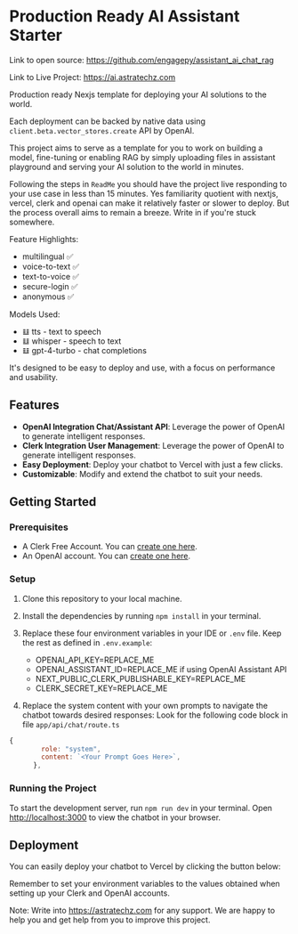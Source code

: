 # Production Ready AI Assistant Starter

Link to open source: https://github.com/engagepy/assistant_ai_chat_rag 

Link to Live Project: https://ai.astratechz.com 

Production ready Nexjs template for deploying your AI solutions to the world.  

Each deployment can be backed by native data using `client.beta.vector_stores.create` API by OpenAI. 

This project aims to serve as a template for you to work on building a model, fine-tuning or enabling RAG by simply uploading files in assistant playground and serving your AI solution to the world in minutes. 

Following the steps in `ReadMe` you should have the project live responding to your use case in less than 15 minutes. Yes familiarity quotient with nextjs, vercel, clerk and openai can make it relatively faster or slower to deploy. But the process overall aims to remain a breeze. Write in if you're stuck somewhere.  

Feature Highlights:

- multilingual ✅
- voice-to-text ✅
- text-to-voice ✅
- secure-login ✅
- anonymous ✅

Models Used:

- 𝌭 tts - text to speech
- 𝌭 whisper - speech to text
- 𝌭 gpt-4-turbo - chat completions

It's designed to be easy to deploy and use, with a focus on performance and usability.

## Features

- **OpenAI Integration Chat/Assistant API**: Leverage the power of OpenAI to generate intelligent responses.
- **Clerk Integration User Management**: Leverage the power of OpenAI to generate intelligent responses.
- **Easy Deployment**: Deploy your chatbot to Vercel with just a few clicks.
- **Customizable**: Modify and extend the chatbot to suit your needs.

## Getting Started

### Prerequisites

- A Clerk Free Account. You can [create one here](https://clerk.com).
- An OpenAI account. You can [create one here](https://platform.openai.com/).

### Setup

1. Clone this repository to your local machine.
2. Install the dependencies by running `npm install` in your terminal.
3. Replace these four environment variables in your IDE or `.env` file. Keep the rest as defined in `.env.example`:

   - OPENAI_API_KEY=REPLACE_ME
   - OPENAI_ASSISTANT_ID=REPLACE_ME if using OpenAI Assistant API 
   - NEXT_PUBLIC_CLERK_PUBLISHABLE_KEY=REPLACE_ME
   - CLERK_SECRET_KEY=REPLACE_ME

4. Replace the system content with your own prompts to navigate the chatbot towards desired responses: Look for the following code block in file `app/api/chat/route.ts`

```javascript
{
        role: "system",
        content: `<Your Prompt Goes Here>`,
      },
```

### Running the Project

To start the development server, run `npm run dev` in your terminal. Open [http://localhost:3000](http://localhost:3000) to view the chatbot in your browser.

## Deployment

You can easily deploy your chatbot to Vercel by clicking the button below:

Remember to set your environment variables to the values obtained when setting up your Clerk and OpenAI accounts.

Note: Write into https://astratechz.com for any support. We are happy to help you and get help from you to improve this project.
